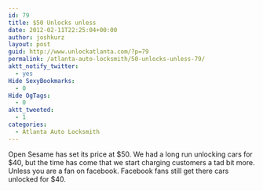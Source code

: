 ```yaml
---
id: 79
title: $50 Unlocks unless
date: 2012-02-11T22:25:04+00:00
author: joshkurz
layout: post
guid: http://www.unlockatlanta.com/?p=79
permalink: /atlanta-auto-locksmith/50-unlocks-unless-79/
aktt_notify_twitter:
  - yes
Hide SexyBookmarks:
  - 0
Hide OgTags:
  - 0
aktt_tweeted:
  - 1
categories:
  - Atlanta Auto Locksmith
---
```

<div class="pf-content">
  <p>
    Open Sesame has set its price at $50. We had a long run unlocking cars for $40, but the time has come that we start charging customers a tad bit more. Unless you are a fan on facebook. Facebook fans still get there cars unlocked for $40.
  </p>
</div>